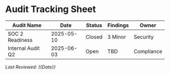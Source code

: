 # Audit Tracking Sheet

| Audit Name       | Date       | Status  | Findings | Owner     |
|------------------|------------|---------|----------|-----------|
| SOC 2 Readiness  | 2025-05-10 | Closed  | 3 Minor  | Security  |
| Internal Audit Q2| 2025-06-03 | Open    | TBD      | Compliance|

_Last Reviewed: {{Date}}_

